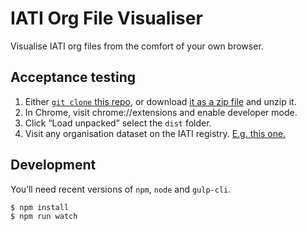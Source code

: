 # IATI Org File Visualiser

Visualise IATI org files from the comfort of your own browser.

## Acceptance testing

 1. Either [`git clone` this repo](https://github.com/pwyf/iati-org-viz.git), or download [it as a zip file](https://github.com/pwyf/iati-org-viz/archive/master.zip) and unzip it.
 2. In Chrome, visit chrome://extensions and enable developer mode.
 3. Click “Load unpacked” select the `dist` folder.
 4. Visit any organisation dataset on the IATI registry. [E.g. this one.](https://www.iatiregistry.org/dataset/unitedstates-dosandusaid)

## Development

You’ll need recent versions of `npm`, `node` and `gulp-cli`.

```shell
$ npm install
$ npm run watch
```
